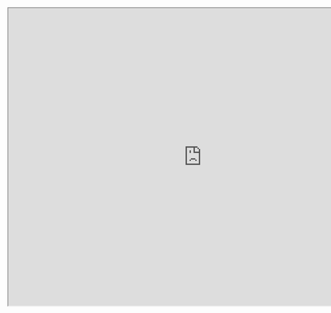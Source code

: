 <iframe src="https://www.bbc.com/news/world-europe-56222992" class="resize-both" style="height: 674px; width: 874px;"></iframe>
